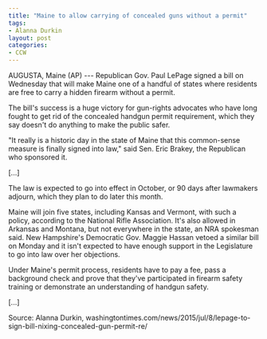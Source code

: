 ```yaml
---
title: "Maine to allow carrying of concealed guns without a permit"
tags:
- Alanna Durkin
layout: post
categories:
- CCW
---
```


AUGUSTA, Maine (AP) --- Republican Gov. Paul LePage signed a bill on Wednesday that will make Maine one of a handful of states where residents are free to carry a hidden firearm without a permit.

The bill's success is a huge victory for gun-rights advocates who have long fought to get rid of the concealed handgun permit requirement, which they say doesn't do anything to make the public safer.

"It really is a historic day in the state of Maine that this common-sense measure is finally signed into law," said Sen. Eric Brakey, the Republican who sponsored it.

\[...\]

The law is expected to go into effect in October, or 90 days after lawmakers adjourn, which they plan to do later this month.

Maine will join five states, including Kansas and Vermont, with such a policy, according to the National Rifle Association. It's also allowed in Arkansas and Montana, but not everywhere in the state, an NRA spokesman said. New Hampshire's Democratic Gov. Maggie Hassan vetoed a similar bill on Monday and it isn't expected to have enough support in the Legislature to go into law over her objections.

Under Maine's permit process, residents have to pay a fee, pass a background check and prove that they've participated in firearm safety training or demonstrate an understanding of handgun safety.

\[...\]

Source: Alanna Durkin, washingtontimes.com/news/2015/jul/8/lepage-to-sign-bill-nixing-concealed-gun-permit-re/
